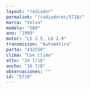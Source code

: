 ```yaml
---
layout: "radiador"
permalink: "/radiadores/5718/"
marca: "Volvo"
modelo: "S80"
ano: "1999"
motor: "L5 2.5, L6 2.9"
transmision: "Automática"
parte: "432550"
clima: "Con clima"
alto: "24 7/16"
ancho: "16 7/8"
observaciones: ""
id: "5718"
---
```



